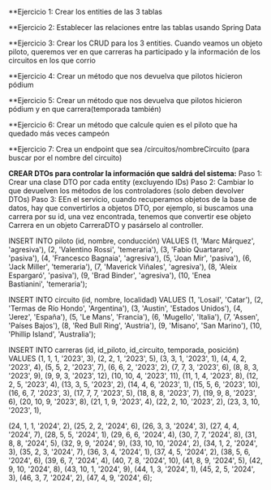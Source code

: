 **Ejercicio 1:
Crear los entities de las 3 tablas

**Ejercicio 2:
Establecer las relaciones entre las tablas usando Spring Data

**Ejercicio 3:
Crear los CRUD para los 3 entities. Cuando veamos un objeto piloto, queremos ver en que carreras ha participado y la información de los circuitos en los que corrio

**Ejercicio 4:
Crear un método que nos devuelva que pilotos hicieron pódium

**Ejercicio 5:
Crear un método que nos devuelva que pilotos hicieron pódium y en que carrera(temporada también)

**Ejercicio 6:
Crear un método que calcule quien es el piloto que ha quedado más veces campeón

**Ejercicio 7:
Crea un endpoint que sea /circuitos/nombreCircuito (para buscar por el nombre del circuito)

**CREAR DTOs para controlar la información que saldrá del sistema:**
Paso 1: Crear una clase DTO por cada entity (excluyendo IDs)
Paso 2: Cambiar lo que devuelven los métodos de los controladores (solo deben devolver DTOs)
Paso 3: EEn el servicio, cuando recuperamos objetos de la base de datos, hay que convertirlos a objetos DTO, por ejemplo, si buscamos una carrera por su id, una vez encontrada, tenemos que convertir ese objeto Carrera en un objeto CarreraDTO y pasárselo al controller.


INSERT INTO piloto (id, nombre, conducción) VALUES
(1, 'Marc Márquez', 'agresiva'),
(2, 'Valentino Rossi', 'temeraria'),
(3, 'Fabio Quartararo', 'pasiva'),
(4, 'Francesco Bagnaia', 'agresiva'),
(5, 'Joan Mir', 'pasiva'),
(6, 'Jack Miller', 'temeraria'),
(7, 'Maverick Viñales', 'agresiva'),
(8, 'Aleix Espargaró', 'pasiva'),
(9, 'Brad Binder', 'agresiva'),
(10, 'Enea Bastianini', 'temeraria');

INSERT INTO circuito (id, nombre, localidad) VALUES
(1, 'Losail', 'Catar'),
(2, 'Termas de Río Hondo', 'Argentina'),
(3, 'Austin', 'Estados Unidos'),
(4, 'Jerez', 'España'),
(5, 'Le Mans', 'Francia'),
(6, 'Mugello', 'Italia'),
(7, 'Assen', 'Países Bajos'),
(8, 'Red Bull Ring', 'Austria'),
(9, 'Misano', 'San Marino'),
(10, 'Phillip Island', 'Australia');

INSERT INTO carreras (id, id_piloto, id_circuito, temporada, posición) VALUES
(1, 1, 1, '2023', 3),
(2, 2, 1, '2023', 5),
(3, 3, 1, '2023', 1),
(4, 4, 2, '2023', 4),
(5, 5, 2, '2023', 7),
(6, 6, 2, '2023', 2),
(7, 7, 3, '2023', 6),
(8, 8, 3, '2023', 9),
(9, 9, 3, '2023', 12),
(10, 10, 4, '2023', 11),
(11, 1, 4, '2023', 8),
(12, 2, 5, '2023', 4),
(13, 3, 5, '2023', 2),
(14, 4, 6, '2023', 1),
(15, 5, 6, '2023', 10),
(16, 6, 7, '2023', 3),
(17, 7, 7, '2023', 5),
(18, 8, 8, '2023', 7),
(19, 9, 8, '2023', 6),
(20, 10, 9, '2023', 8),
(21, 1, 9, '2023', 4),
(22, 2, 10, '2023', 2),
(23, 3, 10, '2023', 1),

(24, 1, 1, '2024', 2),
(25, 2, 2, '2024', 6),
(26, 3, 3, '2024', 3),
(27, 4, 4, '2024', 7),
(28, 5, 5, '2024', 1),
(29, 6, 6, '2024', 4),
(30, 7, 7, '2024', 8),
(31, 8, 8, '2024', 5),
(32, 9, 9, '2024', 9),
(33, 10, 10, '2024', 2),
(34, 1, 2, '2024', 3),
(35, 2, 3, '2024', 7),
(36, 3, 4, '2024', 1),
(37, 4, 5, '2024', 2),
(38, 5, 6, '2024', 6),
(39, 6, 7, '2024', 4),
(40, 7, 8, '2024', 10),
(41, 8, 9, '2024', 5),
(42, 9, 10, '2024', 8),
(43, 10, 1, '2024', 9),
(44, 1, 3, '2024', 1),
(45, 2, 5, '2024', 3),
(46, 3, 7, '2024', 2),
(47, 4, 9, '2024', 6);